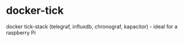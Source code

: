 # docker-tick
docker tick-stack (telegraf, influxdb, chronograf, kapacitor) - ideal for a raspberry Pi

